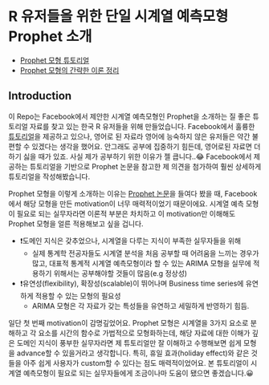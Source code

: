 # R 유저들을 위한 단일 시계열 예측모형 Prophet 소개

- [Prophet 모형 튜토리얼](https://be-favorite.github.io/Tutorial_prophet/Report.html)
- [Prophet 모형의 간략한 이론 정리](https://be-favorite.tistory.com/64)

## Introduction
이 Repo는 Facebook에서 제안한 시계열 예측모형인 Prophet을 소개하는 질 좋은 튜토리얼 자료를 찾고 있는 한국 R 유저들을 위해 만들었습니다. Facebook에서 훌륭한 [튜토리얼](https://facebook.github.io/prophet/docs/quick_start.html#r-api)을 제공하고 있으나, 영어로 된 자료라 영어에 능숙하지 않은 유저들은 약간 불편할 수 있겠다는 생각을 했어요. 안그래도 공부에 집중하기 힘든데, 영어로된 자료면 더 하기 싫을 때가 있죠. 사실 제가 공부하기 위한 이유가 젤 큽니다..😂 Facebook에서 제공하는 튜토리얼을 기반으로 Prophet 논문을 참고한 제 의견을 첨가하여 훨씬 상세하게 튜토리얼을 작성해봤습니다.

Prophet 모형을 이렇게 소개하는 이유는 [Prophet 논문](http://lethalletham.com/ForecastingAtScale.pdf)을 들여다 봤을 때, Facebook에서 해당 모형을 만든 motivation이 너무 매력적이었기 때문이에요. 시계열 예측 모형이 필요로 되는 실무자라면 이론적 부분은 차치하고 이 motivation만 이해해도 Prophet 모형을 얼른 적용해보고 싶을 겁니다.

* :exclamation:도메인 지식은 갖추었으나, 시계열을 다루는 지식이 부족한 실무자들을 위해
  + 실제 통계학 전공자들도 시계열 분석을 처음 공부할 때 어려움을 느끼는 경우가 많고, 대표적 통계적 시계열 예측모형이라 할 수 있는 ARIMA 모형을 실무에 적용하기 위해서는 공부해야할 것들이 많음(e.g 정상성)
* :exclamation:유연성(flexibility), 확장성(scalable)이 뛰어나며 Business time series에 유연하게 적용할 수 있는 모형의 필요성
  + ARIMA 모형은 각 자료가 갖는 특성들을 유연하고 세밀하게 반영하기 힘듬.
  
일단 첫 번째 motivation이 감명깊었어요. Prophet 모형은 시계열을 3가지 요소로 분해하고 각 요소를 시간의 함수로 가법적으로 모형화하는데, 해당 자료에 대한 이해가 깊은 도메인 지식이 풍부한 실무자라면 제 튜토리얼만 잘 이해하고 수행해보면 쉽게 모형을 advance할 수 있을거라고 생각합니다. 특히, 휴일 효과(holiday effect)와 같은 것들을 아주 쉽게 사용자가 custom할 수 있다는 점도 매력적이었어요. 본 튜토리얼이 시계열 예측모형이 필요로 되는 실무자들에게 조금이나마 도움이 됐으면 좋겠습니다.😀
